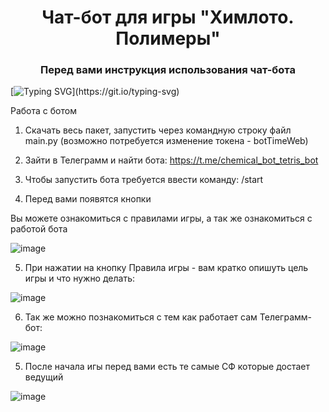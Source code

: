 <h1 align="center">Чат-бот для игры "Химлото. Полимеры"</h1>
<h3 align="center">Перед вами инструкция использования чат-бота</h3>


[![Typing SVG](https://readme-typing-svg.herokuapp.com?color=%2336BCF7&lines=Приятной+игры!)](https://git.io/typing-svg)



Работа с ботом 
1. Скачать весь пакет, запустить через командную строку файл main.py (возможно потребуется изменение токена - botTimeWeb)


2. Зайти в Телеграмм и найти бота: https://t.me/chemical_bot_tetris_bot


3. Чтобы запустить бота требуется ввести команду: /start


4. Перед вами появятся кнопки
   
Вы можете ознакомиться с правилами игры, а так же ознакомиться с работой бота

![image](https://github.com/NataliaZueva/Telegram-bot-training/assets/91422734/8a322d42-8f66-45ad-883b-7e37f988b286)


5. При нажатии на кнопку Правила игры - вам кратко опишуть цель игры и что нужно делать:


![image](https://github.com/NataliaZueva/Telegram-bot-training/assets/91422734/26f4f769-4fd7-40e2-93cd-69bbf984dc45)



6. Так же можно познакомиться с тем как работает сам Телеграмм-бот:

![image](https://github.com/NataliaZueva/Telegram-bot-training/assets/91422734/d64c21be-0db1-4bf6-88f9-a50deb898ec1)




5. После начала игы перед вами есть те самые СФ которые достает ведущий

![image](https://github.com/NataliaZueva/Telegram-bot-training/assets/91422734/e7c245c0-733d-4dc2-aaf8-b2755290735f)




